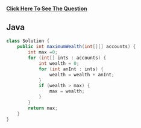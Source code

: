 #### [Click Here To See The Question](https://leetcode.com/problems/richest-customer-wealth/)
 
## Java

```Java
class Solution {
    public int maximumWealth(int[][] accounts) {
        int max =0;
        for (int[] ints : accounts) {
            int wealth = 0;
            for (int anInt : ints) {
                wealth = wealth + anInt;
            }
            if (wealth > max) {
                max = wealth;
            }
        }
        return max;
    }
}
```
